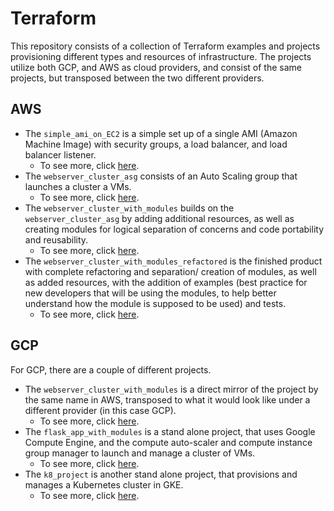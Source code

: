 # Terraform

This repository consists of a collection of Terraform examples and projects provisioning different types and resources of infrastructure. The projects utilize both GCP, and AWS as cloud providers, and consist of the same projects, but transposed between the two different providers.

## AWS

* The `simple_ami_on_EC2` is a simple set up of a single AMI (Amazon Machine Image) with security groups, a load balancer, and load balancer listener.
  * To see more, click [here](aws/simple_ami_on_EC2).
* The `webserver_cluster_asg` consists of an Auto Scaling group that launches a cluster a VMs.
  * To see more, click [here](aws/webserver_cluster_asg).
* The `webserver_cluster_with_modules` builds on the `webserver_cluster_asg` by adding additional resources, as well as creating modules for logical separation of concerns and code portability and reusability.
  * To see more, click [here](aws/webserver_cluster_with_modules/README.md).
* The `webserver_cluster_with_modules_refactored` is the finished product with complete refactoring and separation/ creation of modules, as well as added resources, with the addition of examples (best practice for new developers that will be using the modules, to help better understand how the module is supposed to be used) and tests.
  * To see more, click [here](aws/webserver_cluster_modules_refactored).

## GCP

For GCP, there are a couple of different projects.

* The `webserver_cluster_with_modules` is a direct mirror of the project by the same name in AWS, transposed to what it would look like under a different provider (in this case GCP).
  * To see more, click [here](gcp/flask_app_with_modules/README.md).
* The `flask_app_with_modules` is a stand alone project, that uses Google Compute Engine, and the compute auto-scaler and compute instance group manager to launch and manage a cluster of VMs.
  * To see more, click [here](gcp/webserver_cluster_with_modules/README.md).
* The `k8_project` is another stand alone project, that provisions and manages a Kubernetes cluster in GKE.
  * To see more, click [here](gcp/k8_project/README.md).
